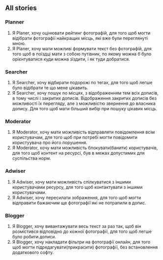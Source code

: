 ## All stories
### Planner
1. Я Planer, хочу оцінювати рейтинг фотографій, для того щоб могти відібрати фотографії найкращих місць, які вже були переглянуті мною.
2. Я Planer, хочу мати можливі формувати текст без фотографій, для того щоб в поїздці мати з собою путівник, по якому можна б було орієнтуватися куди можна зїздити, і як туди добратися.

### Searcher
1. Я Searcher, хочу відбирати подорожі по тегах, для того щоб лeгше було відібрати те що мене цікавить.
2. Я Searcher, хочу пошук по місцях, з відображенням тем всіх дописів, в тому числі і закритих дописів. Відображення закритих дописів без можливості їх перегляду, але з можливістю звернення до власника допису. Для того щоб мати більший вибір при пошуку цікавих місць.

### Moderator
1. Я Moderator, хочу мати можливість відправляти повідомлення всім користувачам, для того щоб при потребі могти повідомити користуувача про його порушення.
2. Я Moderator, хочу мати можливість блокувати(банити) користувачів, для того щоб контент на ресурсі, був в межах допустимих для суспільства норм.

### Adwiser
1. Я Adwiser, хочу мати можливість спілкуватися з іншими користувачами ресурсу, для того щоб контактувати з іншими користувачами.
2. Я Adwiser, хочу пересилати зображення, для того щоб могти відправити бажаючим ще фотографії які не потрапили в допис.

### Blogger
1. Я Blogger, хочу вивантажувати весь текст за раз так, щоб він розмістився відповідно до кожної фотографії, для того щоб легше було робити дописи.
2. Я Blogger, хочу накладати фільтри на фотографії онлайн, для того щоб могти підредагувати(прикрасити) фотографії, без встановлення додаткового софту.
